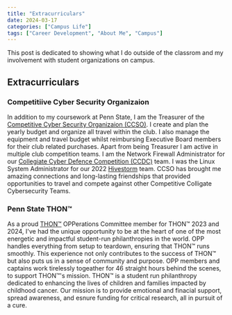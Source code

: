 ```yaml
---
title: "Extracurriculars"
date: 2024-03-17
categories: ["Campus Life"]
tags: ["Career Development", "About Me", "Campus"]
---
```


This post is dedicated to showing what I do outside of the classrom and my involvement with student organizations on campus.

## Extracurriculars

### Competitiive Cyber Security Organizaion 

In addition to my coursework at Penn State, I am the Treasurer of the [Competitive Cyber Security Organizaion (CCSO)](https://ccso/psu/edu). I create and plan the yearly budget and organize all travel within the club. I also manage the equipment and travel budget whilst reimbursing Executive Board members for their club related purchases. Apart from being Treasurer I am active in multiple club competition teams. I am the Network Firewall Administrator for our [Collegiate Cyber Defence Competition (CCDC)](https://www.nationalccdc.org/) team. I was the Linux System Administrator for our 2022 [Hivestorm](https://www.hivestorm.org/) team. CCSO has brought me amazing connections and long-lasting friendships that provided opportunities to travel and compete against other Competitive Colligate Cybersecurity Teams.

### Penn State THON™

As a proud [THON™]("https://thon.org/") OPPerations Committee member for THON™ 2023 and 2024, I've had the unique opportunity to be at the heart of one of the most energetic and impactful student-run philanthropies in the world. OPP handles everything from setup to teardown, ensuring that THON™ runs smoothly. This experience not only contributes to the success of THON™ but also puts us in a sense of community and purpose. OPP members and captains work tirelessly togeather for 46 straight hours behind the scenes, to support THON™'s mission. THON™ is a student run philanthropy dedicated to enhancing the lives of children and families impacted by childhood cancer. Our mission is to provide emotional and finacial support, spread awareness, and esnure funding for critical research, all in pursuit of a cure.
